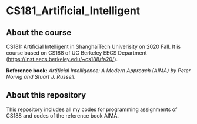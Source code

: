 # CS181_Artificial_Intelligent

## About the course

CS181: Artificial Intelligent in ShanghaiTech Univerisity on 2020 Fall. It is course based on CS188 of UC Berkeley EECS Department (https://inst.eecs.berkeley.edu/~cs188/fa20/).

**Reference book:**  *Artificial Intelligence: A Modern Approach (AIMA) by Peter Norvig and Stuart J. Russell*.

## About this repository

This repository includes all my codes for programming assignments of CS188 and codes of the reference book AIMA.

